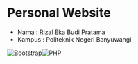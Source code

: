 # Personal Website

* Nama   : Rizal Eka Budi Pratama
* Kampus : Politeknik Negeri Banyuwangi

 ![Bootstrap](https://img.shields.io/badge/bootstrap-%23563D7C.svg?style=for-the-badge&logo=bootstrap&logoColor=white)![PHP](https://img.shields.io/badge/php-%23777BB4.svg?style=for-the-badge&logo=php&logoColor=white)
